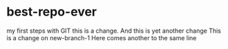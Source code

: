 # best-repo-ever
my first steps with GIT
this is a change. And this is yet another change
This is a change on new-branch-1
Here comes another to the same line
